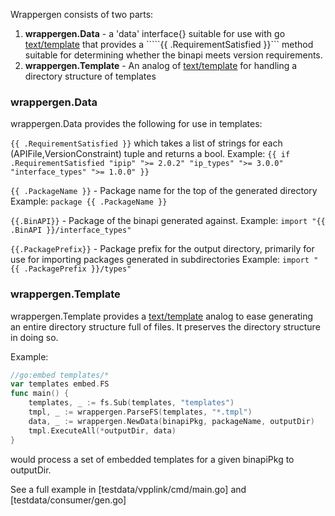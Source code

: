 Wrappergen consists of two parts:

1. **wrappergen.Data** - a 'data' interface{} suitable for use with  go [text/template](https://pkg.go.dev/text/template)
   that provides a `````{{ .RequirementSatisfied }}``` method suitable for determining whether the binapi meets version
   requirements.
2. **wrappergen.Template** - An analog of [text/template](https://pkg.go.dev/text/template) for handling a directory
   structure of templates

### wrappergen.Data

wrappergen.Data provides the following for use in templates:

```{{ .RequirementSatisfied }}``` which takes a list of strings for each (APIFile,VersionConstraint) tuple and returns a bool.
Example:
```{{ if .RequirementSatisfied "ipip" ">= 2.0.2" "ip_types" ">= 3.0.0" "interface_types" ">= 1.0.0" }}```

```{{ .PackageName }}``` - Package name for the top of the generated directory
Example:
```package {{ .PackageName }}```

```{{.BinAPI}}``` - Package of the binapi generated against.
Example:
```import "{{ .BinAPI }}/interface_types"```

```{{.PackagePrefix}}``` - Package prefix for the output directory, primarily for use for importing packages generated in subdirectories
Example:
```import "{{ .PackagePrefix }}/types"```

### wrappergen.Template

wrappergen.Template provides a [text/template](https://pkg.go.dev/text/template) analog to ease generating an entire
directory structure full of files.  It preserves the directory structure in doing so.

Example:

```go
//go:embed templates/*
var templates embed.FS
func main() {
    templates, _ := fs.Sub(templates, "templates")
    tmpl, _ := wrappergen.ParseFS(templates, "*.tmpl")
    data, _ := wrappergen.NewData(binapiPkg, packageName, outputDir)
    tmpl.ExecuteAll(*outputDir, data)
}
```

would process a set of embedded templates for a given binapiPkg to outputDir.

See a full example in [testdata/vpplink/cmd/main.go] and [testdata/consumer/gen.go]

